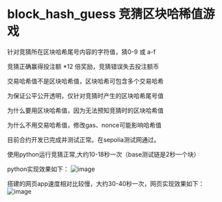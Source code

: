 # block_hash_guess 竞猜区块哈稀值游戏

针对竞猜所在区块哈希尾号内容的字符值，猜0-9 或 a-f

竞猜正确赢得投注额 *12 倍奖励，竞猜错误失去投注额币

交易哈希值不是区块哈希值，区块哈希可包含多个交易哈希

为保证公平公开透明，仅针对竞猜时产生的区块哈希尾号值

为什么要用区块哈希值，因为无法预知竞猜时的区块哈希值

为什么不用交易哈希值，修改gas、nonce可能影响哈希值

目前合约开发已完成并测试正常。在sepolia测试网通过。

使用python运行竞猜正常,大约10-18秒一次（base测试链是2秒一个块）

python实现效果如下：
![image](https://github.com/user-attachments/assets/17c85e61-d2ad-405b-81ed-de0466b366f2)

搭建的网页app速度相对比较慢，大约30-40秒一次，网页实现效果如下：
![image](https://github.com/user-attachments/assets/d21f6f54-2376-43bd-ace9-7a7b9ec8b06b)


